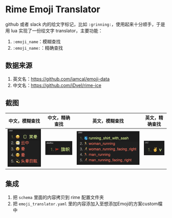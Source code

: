 # Rime Emoji Translator

github 或者 slack 内的绘文字标记，比如 `:grinning:`，使用起来十分顺手，于是用 lua 实现了一份绘文字 translator，主要功能：
1. `:emoji_name`：模糊查找
2. `:emoji_name:`：精确查找

## 数据来源
1. 英文名：https://github.com/iamcal/emoji-data
2. 中文名：https://github.com/iDvel/rime-ice

## 截图

| 中文，模糊查找 | 中文，精确查找 | 英文，模糊查找 | 英文，精确查找 |
|--|--|--|--|
| ![](./images/cn_yun.png) | ![](./images/cn_qizhi.png) | ![](./images/en_runn.png) | ![](./images/v.png)  |

## 集成

1. 把 `schema` 里面的内容拷贝到 rime 配置文件夹
2. 把 `emoji_translator.yaml` 里的内容添加入至想添加Emoji的方案custom檔中
